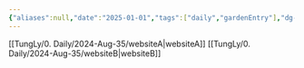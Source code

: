 ```yaml
---
{"aliases":null,"date":"2025-01-01","tags":["daily","gardenEntry"],"dg-publish":true,"dg-home":true,"public":false,"permalink":"/tung-ly/0-daily/2024-aug-35/website-a/","dgPassFrontmatter":true}
---
```


[[TungLy/0. Daily/2024-Aug-35/websiteA\|websiteA]]
[[TungLy/0. Daily/2024-Aug-35/websiteB\|websiteB]]